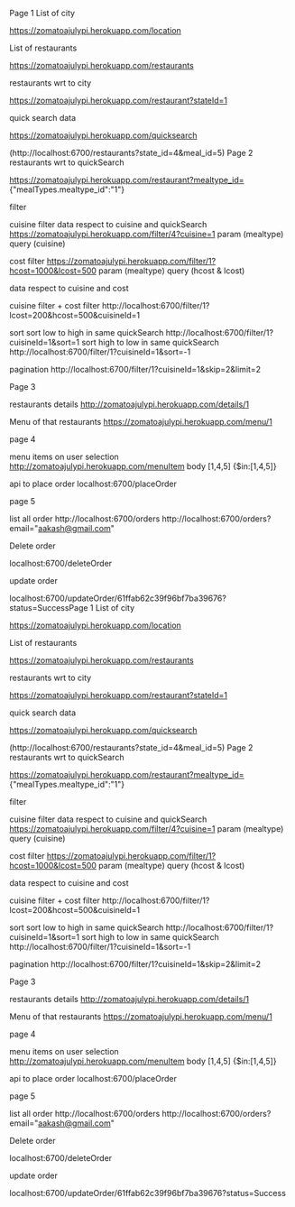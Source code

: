 Page 1 List of city

https://zomatoajulypi.herokuapp.com/location

List of restaurants

https://zomatoajulypi.herokuapp.com/restaurants

restaurants wrt to city

https://zomatoajulypi.herokuapp.com/restaurant?stateId=1

quick search data

https://zomatoajulypi.herokuapp.com/quicksearch

(http://localhost:6700/restaurants?state_id=4&meal_id=5) Page 2 restaurants wrt to quickSearch

https://zomatoajulypi.herokuapp.com/restaurant?mealtype_id= {"mealTypes.mealtype_id":"1"}

filter

cuisine filter data respect to cuisine and quickSearch https://zomatoajulypi.herokuapp.com/filter/4?cuisine=1 param (mealtype) query (cuisine)

cost filter https://zomatoajulypi.herokuapp.com/filter/1?hcost=1000&lcost=500 param (mealtype) query (hcost & lcost)

data respect to cuisine and cost

cuisine filter + cost filter http://localhost:6700/filter/1?lcost=200&hcost=500&cuisineId=1

sort sort low to high in same quickSearch http://localhost:6700/filter/1?cuisineId=1&sort=1 sort high to low in same quickSearch http://localhost:6700/filter/1?cuisineId=1&sort=-1

pagination http://localhost:6700/filter/1?cuisineId=1&skip=2&limit=2

Page 3

restaurants details http://zomatoajulypi.herokuapp.com/details/1

Menu of that restaurants https://zomatoajulypi.herokuapp.com/menu/1

page 4

menu items on user selection http://zomatoajulypi.herokuapp.com/menuItem body [1,4,5] {$in:[1,4,5]}

api to place order localhost:6700/placeOrder

page 5

list all order http://localhost:6700/orders http://localhost:6700/orders?email="aakash@gmail.com"

Delete order

localhost:6700/deleteOrder

update order

localhost:6700/updateOrder/61ffab62c39f96bf7ba39676?status=SuccessPage 1 List of city

https://zomatoajulypi.herokuapp.com/location

List of restaurants

https://zomatoajulypi.herokuapp.com/restaurants

restaurants wrt to city

https://zomatoajulypi.herokuapp.com/restaurant?stateId=1

quick search data

https://zomatoajulypi.herokuapp.com/quicksearch

(http://localhost:6700/restaurants?state_id=4&meal_id=5) Page 2 restaurants wrt to quickSearch

https://zomatoajulypi.herokuapp.com/restaurant?mealtype_id= {"mealTypes.mealtype_id":"1"}

filter

cuisine filter data respect to cuisine and quickSearch https://zomatoajulypi.herokuapp.com/filter/4?cuisine=1 param (mealtype) query (cuisine)

cost filter https://zomatoajulypi.herokuapp.com/filter/1?hcost=1000&lcost=500 param (mealtype) query (hcost & lcost)

data respect to cuisine and cost

cuisine filter + cost filter http://localhost:6700/filter/1?lcost=200&hcost=500&cuisineId=1

sort sort low to high in same quickSearch http://localhost:6700/filter/1?cuisineId=1&sort=1 sort high to low in same quickSearch http://localhost:6700/filter/1?cuisineId=1&sort=-1

pagination http://localhost:6700/filter/1?cuisineId=1&skip=2&limit=2

Page 3

restaurants details http://zomatoajulypi.herokuapp.com/details/1

Menu of that restaurants https://zomatoajulypi.herokuapp.com/menu/1

page 4

menu items on user selection http://zomatoajulypi.herokuapp.com/menuItem body [1,4,5] {$in:[1,4,5]}

api to place order localhost:6700/placeOrder

page 5

list all order http://localhost:6700/orders http://localhost:6700/orders?email="aakash@gmail.com"

Delete order

localhost:6700/deleteOrder

update order

localhost:6700/updateOrder/61ffab62c39f96bf7ba39676?status=Success